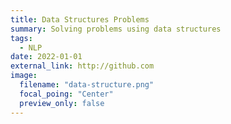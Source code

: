 ```yaml
---
title: Data Structures Problems
summary: Solving problems using data structures
tags:
  - NLP
date: 2022-01-01
external_link: http://github.com
image:
  filename: "data-structure.png"
  focal_poing: "Center"
  preview_only: false
---
```

